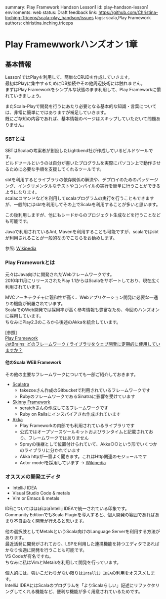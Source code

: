 summary: Play Framework Handson Lesson1
id: play-handson-lesson1
enviroments: web
status: Draft
feedback link: https://github.com/Christina-Inching-Triceps/scala-play_handson/issues
tags: scala,Play Framework
authors: chiristina.inching.triceps

# Play Framewworkハンズオン 1章

## 基本情報

Lesson1ではPlayを利用して、簡単なCRUDを作成していきます。  
最初はPlayに集中するためにDB接続やその他周辺技術には触れません。  
まずはPlay Frameworkをシンプルな状態のまま利用して、Play Frameworkに慣れていきましょう。  
  
またScala-Playで開発を行うにあたり必要となる基本的な知識・言葉については、非常に簡単にではありますが補足していきます。  
既にご存知の内容であれば、基本情報のページはスキップしていただいて問題ありません。  


### SBTとは

SBTはScalaの考案者が創設したLightbend社が作成しているビルドツールです。  
ビルドツールというのは自分が書いたプログラムを実際にパソコン上で動作させるために必要な手順を支援してくれるツールです。  

sbtを利用するとライブラリの依存関係の解決や、デプロイのためのパッケージング、インクリメンタルなテストやコンパイルの実行を簡単に行うことができるようになります。  
scalacコマンドなどを利用してscalaプログラムの実行を行うこともできますが、一般的にはsbtを利用してその上でScalaを利用することが多いと思います。  

この後利用しますが、他にもシードからのプロジェクト生成などを行うことなども可能です。  

Javaで利用されているAnt, Mavenを利用することも可能ですが、scalaではsbtが利用されることが一般的なのでこちらをお勧めします。  

参照: [Wikipedia](https://ja.wikipedia.org/wiki/Sbt)

### Play Frameworkとは

元々はJava向けに開発されたWebフレームワークです。  
2010年11月にリリースされたPlay 1.1からはScalaをサポートしており、現在広く利用されています。  

MVCアーキテクチャに親和性が高く、Webアプリケーション開発に必要な一通りの機能が網羅されています。  
ScalaでのWeb開発では採用率が高く参考情報も豊富なため、今回のハンズオンに採用しています。  
ちなみにPlay2.3のころから後述のAkkaを統合しています。  

[参照]  
[Play Framework](https://ja.wikipedia.org/wiki/Play_Framework)  
[JetBrains: どのフレームワーク / ライブラリをウェブ開発に定期的に使用していますか？](https://www.jetbrains.com/ja-jp/lp/devecosystem-2019/scala/)  

#### 他のScala WEB Framework

その他の主要なフレームワークについても一部ご紹介しておきます。  

- [Scalatra](https://scalatra.org/)
  - takezoeさん作成のGitbucketで利用されているフレームワークです
  - RubyのフレームワークであるSinatraに影響を受けています
- [Skinny Framework](http://skinny-framework.org/)
  - seratchさんの作成してるフレームワークです
  - Ruby on Railsにインスパイアされ作成されています
- [Akka](https://en.wikipedia.org/wiki/Akka_(toolkit))
  - Play Frameworkの内部でも利用されているライブラリです
  - 公式ではオープソースツールキットおよびランタイムと記載されており、フレームワークではありません
  - Sprayの後継として位置付けられていて、Akka○○という形でいくつかのライブラリに分かれています
  - Akka httpが一番よく聞きます。これはHttp関連のモジュールです
  - Actor modelを採用しています -> [Wikipedia](https://ja.wikipedia.org/wiki/%E3%82%A2%E3%82%AF%E3%82%BF%E3%83%BC%E3%83%A2%E3%83%87%E3%83%AB)


### オススメの開発エディタ

- IntelliJ IDEA
- Visual Studio Code & metals
- Vim or Emacs & metals

IDEについてはほぼほぼIntellij IDEAで統一されている印象です。  
Community EditionでもScala Pluginを導入すると、個人開発の範囲であればあまり不自由なく開発が行えると思います。  

他の選択肢としてMetalsというScala向けのLanguage Serverを利用する方法があります。  
最近活発に開発がされており、LSPを利用した連携機能を持つエディタであればかなり快適に開発を行うことも可能です。  
VS Codeが有名ですね。  
ちなみに私はVimとMetalsを利用して開発を行っています。  

個人的には、強いこだわりがない限りは`IntelliJ IDEA`の利用をオススメします。  
IntelliJ IDEAにはScalaのプログラムを「よりScalaらしい」記述にリファクタリングしてくれる機能など、便利な機能が多く用意されているためです。  

